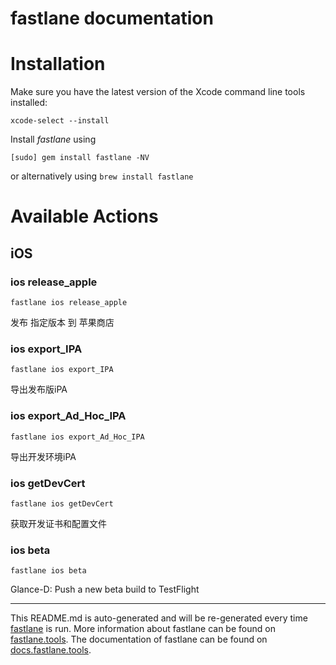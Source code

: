 fastlane documentation
================
# Installation

Make sure you have the latest version of the Xcode command line tools installed:

```
xcode-select --install
```

Install _fastlane_ using
```
[sudo] gem install fastlane -NV
```
or alternatively using `brew install fastlane`

# Available Actions
## iOS
### ios release_apple
```
fastlane ios release_apple
```
发布 指定版本 到 苹果商店
### ios export_IPA
```
fastlane ios export_IPA
```
导出发布版iPA
### ios export_Ad_Hoc_IPA
```
fastlane ios export_Ad_Hoc_IPA
```
导出开发环境iPA
### ios getDevCert
```
fastlane ios getDevCert
```
获取开发证书和配置文件
### ios beta
```
fastlane ios beta
```
Glance-D: Push a new beta build to TestFlight

----

This README.md is auto-generated and will be re-generated every time [fastlane](https://fastlane.tools) is run.
More information about fastlane can be found on [fastlane.tools](https://fastlane.tools).
The documentation of fastlane can be found on [docs.fastlane.tools](https://docs.fastlane.tools).
